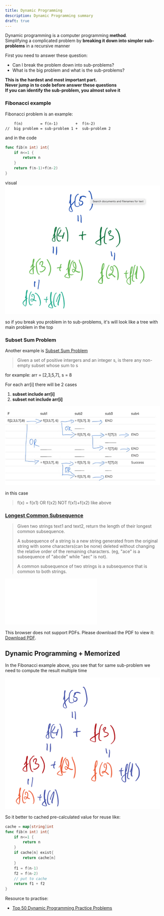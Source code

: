 ```yaml
---
title: Dynamic Programming
description: Dynamic Programming summary
draft: true
---
```


Dynamic programming is a computer programming **method**.  
Simplifying a complicated problem by **breaking it down into simpler sub-problems** in a recursive manner
<!--more-->

First you need to answer these question:
- Can I break the problem down into sub-problems?
- What is the big problem and what is the sub-problems?

**This is the hardest and most important part.  
Never jump in to code before answer these questions  
If you can identify the sub-problem, you almost solve it**
### Fibonacci example
Fibonacci problem is an example:
```
    f(n)        = f(n-1)        +  f(n-2)
//  big problem = sub-problem 1 +  sub-problem 2
```

and in the code

```go
func fib(n int) int{
    if n<=1 {
        return n
    }
    return f(n-1)+f(n-2)
}

```

visual
![fibonacci dynamic programming](/assets/images/dynamic_programming/dynamic_programming_fibonacci.png)

so if you break you problem in to sub-problems, it's will look like a tree with main problem in the top

### Subset Sum Problem

Another example is [Subset Sum Problem](https://www.techiedelight.com/subset-sum-problem/)
> Given a set of positive intergers and an integer s, is there any non-empty subset whose sum to s

for example:
arr = [2,3,5,7], s = 8

For each arr[i] there will be 2 cases
1. **subset include arr[i]**
2. **subset not include arr[i]**

![dynamic programming subset sum](/assets/images/dynamic_programming/dynamic_programming_sum.JPG)
<!-- | F              | sub1            | sub2           | sub3       | sub4 |
|----------------|-----------------|----------------|------------|--|
| f([2,3,5,7],8) | = f([3,5,7], 6) | = f([5,7], 3)  | END        |  |
|                |                 | ______________ |            |  |
|                |                 | = f([5,7], 6)  | = f([7],1) | END |
|                |                 |                | __________ |  |
|                | _______________ | ______________ | = f([7],6) | END |
|                | _______________ | ______________ | __________ | END |
|                | = f([3,5,7], 8) | = f([5,7], 5)  | = f([7],0) | Success |
|                |                 | ______________ | __________ |
|                |                 | = f([5,7], 8)  | END        | -->

in this case
> f(x) = f(x1) OR f(x2) NOT f(x1)+f(x2) like above

### [Longest Common Subsequence](https://leetcode.com/problems/longest-common-subsequence/)
>Given two strings text1 and text2, return the length of their longest common subsequence.
>
>A subsequence of a string is a new string generated from the original string with some characters(can be none) deleted
>without changing the relative order of the remaining characters. (eg, "ace" is a subsequence of "abcde" while "aec" is not).
> 
>A common subsequence of two strings is a subsequence that is common to both strings.

<object data="/assets/images/dynamic_programming/lcs.pdf" type="application/pdf" width="700px" height="700px">
    <embed src="/assets/images/dynamic_programming/lcs.pdf">
        <p>This browser does not support PDFs. Please download the PDF to view it: <a href="/assets/images/dynamic_programming/lcs.pdf">Download PDF</a>.</p>
    </embed>
</object>

## Dynamic Programming + Memorized

In the Fibonacci example above, you see that for same sub-problem we need to compute the result multiple time

![fibonacci dynamic programming](/assets/images/dynamic_programming/dynamic_programming_fibonacci_duplicate.png)

So it better to cached pre-calculated value for reuse
like:
```go
cache = map[string]int
func fib(n int) int{
    if n<=1 {
        return n
    }
    if cache[n] exist{
        return cache[n]
    }
    f1 = f(n-1)
    f2 = f(n-2)
    // put to cache
    return f1 + f2
}
```

Resource to practise:
- [Top 50 Dynamic Programming Practice Problems](https://blog.usejournal.com/top-50-dynamic-programming-practice-problems-4208fed71aa3)

